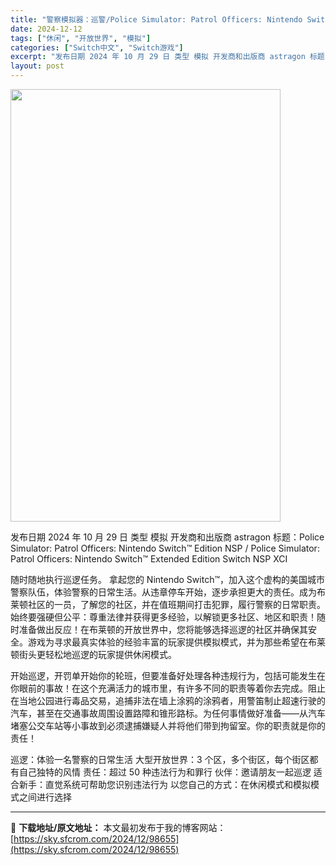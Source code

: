 ```yaml
---
title: "警察模拟器：巡警/Police Simulator: Patrol Officers: Nintendo Switch Edition+更新1.0.1 NSP XCI中文"
date: 2024-12-12
tags: ["休闲", "开放世界", "模拟"]
categories: ["Switch中文", "Switch游戏"]
excerpt: "发布日期 2024 年 10 月 29 日 类型 模拟 开发商和出版商 astragon 标题：Police Simulator: Patrol Officers: Nintendo Switch™ Edition NSP / Police Simulator: Patrol Officers: N&hellip;"
layout: post
---
```


<img class="aligncenter size-full wp-image-98656" src="https://sky.sfcrom.com/wp-content/uploads/2024/12/2024121204125220.webp" alt="" width="432" height="692" />

发布日期 2024 年 10 月 29 日
类型 模拟
开发商和出版商 astragon
标题：Police Simulator: Patrol Officers: Nintendo Switch™ Edition NSP / Police Simulator: Patrol Officers: Nintendo Switch™ Extended Edition Switch NSP XCI

随时随地执行巡逻任务。
拿起您的 Nintendo Switch™，加入这个虚构的美国城市警察队伍，体验警察的日常生活。从违章停车开始，逐步承担更大的责任。成为布莱顿社区的一员，了解您的社区，并在值班期间打击犯罪，履行警察的日常职责。始终要强硬但公平：尊重法律并获得更多经验，以解锁更多社区、地区和职责！随时准备做出反应！在布莱顿的开放世界中，您将能够选择巡逻的社区并确保其安全。游戏为寻求最真实体验的经验丰富的玩家提供模拟模式，并为那些希望在布莱顿街头更轻松地巡逻的玩家提供休闲模式。

开始巡逻，开罚单开始你的轮班，但要准备好处理各种违规行为，包括可能发生在你眼前的事故！在这个充满活力的城市里，有许多不同的职责等着你去完成。阻止在当地公园进行毒品交易，追捕非法在墙上涂鸦的涂鸦者，用警笛制止超速行驶的汽车，甚至在交通事故周围设置路障和锥形路标。为任何事情做好准备——从汽车堵塞公交车站等小事故到必须逮捕嫌疑人并将他们带到拘留室。你的职责就是你的责任！

巡逻：体验一名警察的日常生活
大型开放世界：3 个区，多个街区，每个街区都有自己独特的风情
责任：超过 50 种违法行为和罪行
伙伴：邀请朋友一起巡逻
适合新手：直觉系统可帮助您识别违法行为
以您自己的方式：在休闲模式和模拟模式之间进行选择

---
📖 **下载地址/原文地址：** 本文最初发布于我的博客网站：[https://sky.sfcrom.com/2024/12/98655](https://sky.sfcrom.com/2024/12/98655)
